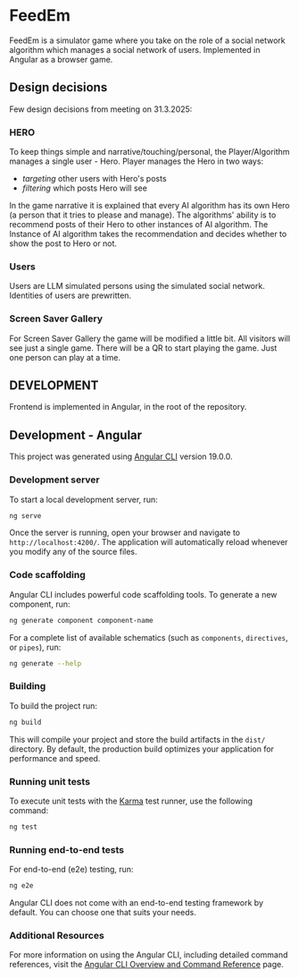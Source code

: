 # FeedEm

FeedEm is a simulator game where you take on the role of a social network algorithm which manages a social network of users.
Implemented in Angular as a browser game.

## Design decisions

Few design decisions from meeting on 31.3.2025:

### HERO 
To keep things simple and narrative/touching/personal, the Player/Algorithm manages a single user - Hero.
Player manages the Hero in two ways:
- *targeting* other users with Hero's posts
- *filtering* which posts Hero will see

In the game narrative it is explained that every AI algorithm has its own Hero (a person that it tries to please and manage).
The algorithms' ability is to recommend posts of their Hero to other instances of AI algorithm.
The Instance of AI algorithm takes the recommendation and decides whether to show the post to Hero or not.

### Users
Users are LLM simulated persons using the simulated social network.
Identities of users are prewritten.

### Screen Saver Gallery
For Screen Saver Gallery the game will be modified a little bit.
All visitors will see just a single game.
There will be a QR to start playing the game.
Just one person can play at a time.

## DEVELOPMENT

Frontend is implemented in Angular, in the root of the repository.


## Development - Angular

This project was generated using [Angular CLI](https://github.com/angular/angular-cli) version 19.0.0.

### Development server

To start a local development server, run:

```bash
ng serve
```

Once the server is running, open your browser and navigate to `http://localhost:4200/`. The application will automatically reload whenever you modify any of the source files.

### Code scaffolding

Angular CLI includes powerful code scaffolding tools. To generate a new component, run:

```bash
ng generate component component-name
```

For a complete list of available schematics (such as `components`, `directives`, or `pipes`), run:

```bash
ng generate --help
```

### Building

To build the project run:

```bash
ng build
```

This will compile your project and store the build artifacts in the `dist/` directory. By default, the production build optimizes your application for performance and speed.

### Running unit tests

To execute unit tests with the [Karma](https://karma-runner.github.io) test runner, use the following command:

```bash
ng test
```

### Running end-to-end tests

For end-to-end (e2e) testing, run:

```bash
ng e2e
```

Angular CLI does not come with an end-to-end testing framework by default. You can choose one that suits your needs.

### Additional Resources

For more information on using the Angular CLI, including detailed command references, visit the [Angular CLI Overview and Command Reference](https://angular.dev/tools/cli) page.
